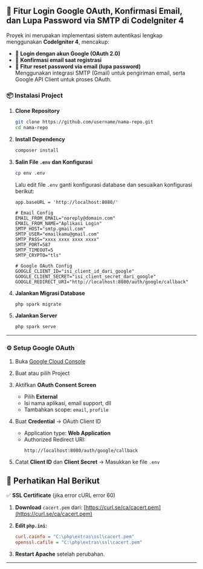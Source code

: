 ## 🔐 Fitur Login Google OAuth, Konfirmasi Email, dan Lupa Password via SMTP di CodeIgniter 4

Proyek ini merupakan implementasi sistem autentikasi lengkap menggunakan **CodeIgniter 4**, mencakup:
- 🔐 **Login dengan akun Google (OAuth 2.0)**
- 📧 **Konfirmasi email saat registrasi**
- 🔁 **Fitur reset password via email (lupa password)**  
Menggunakan integrasi SMTP (Gmail) untuk pengiriman email, serta Google API Client untuk proses OAuth.

### 📦 Instalasi Project

1. **Clone Repository**

   ```bash
   git clone https://github.com/username/nama-repo.git
   cd nama-repo
   ```

2. **Install Dependency**

   ```bash
   composer install
   ```

3. **Salin File `.env` dan Konfigurasi**

   ```bash
   cp env .env
   ```

   Lalu edit file `.env` ganti konfigurasi database dan sesuaikan konfigurasi berikut:

   ```env
   app.baseURL = 'http://localhost:8080/'

   # Email Config
   EMAIL_FROM_EMAIL="noreply@domain.com"
   EMAIL_FROM_NAME="Aplikasi Login"
   SMTP_HOST="smtp.gmail.com"
   SMTP_USER="emailkamu@gmail.com"
   SMTP_PASS="xxxx xxxx xxxx xxxx"
   SMTP_PORT=587
   SMTP_TIMEOUT=5
   SMTP_CRYPTO="tls"

   # Google OAuth Config
   GOOGLE_CLIENT_ID="isi_client_id_dari_google"
   GOOGLE_CLIENT_SECRET="isi_client_secret_dari_google"
   GOOGLE_REDIRECT_URI="http://localhost:8080/auth/google/callback"
   ```

4. **Jalankan Migrasi Database**

   ```bash
   php spark migrate
   ```

5. **Jalankan Server**
   ```bash
   php spark serve
   ```

---

### ⚙️ Setup Google OAuth

1. Buka [Google Cloud Console](https://console.cloud.google.com)

2. Buat atau pilih Project

3. Aktifkan **OAuth Consent Screen**

   - Pilih **External**
   - Isi nama aplikasi, email support, dll
   - Tambahkan scope: `email`, `profile`

4. Buat **Credential** → OAuth Client ID

   - Application type: **Web Application**
   - Authorized Redirect URI:
     ```
     http://localhost:8080/auth/google/callback
     ```

5. Catat **Client ID** dan **Client Secret** → Masukkan ke file `.env`

## 🧠 Perhatikan Hal Berikut

✅ **SSL Certificate** (jika error cURL error 60)

1.  **Download** `cacert.pem` dari: [https://curl.se/ca/cacert.pem](https://curl.se/ca/cacert.pem)

2.  **Edit `php.ini`**:

    ```ini
    curl.cainfo = "C:\php\extras\ssl\cacert.pem"
    openssl.cafile = "C:\php\extras\ssl\cacert.pem"
    ```

3.  **Restart Apache** setelah perubahan.

---
